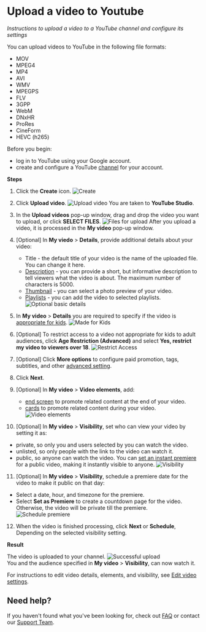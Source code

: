 # Upload a video to Youtube
_Instructions to upload a video to a YouTube channel and configure its settings_

You can upload videos to YouTube in the following file formats:

* MOV
* MPEG4
* MP4
* AVI
* WMV
* MPEGPS
* FLV
* 3GPP
* WebM
* DNxHR
* ProRes
* CineForm
* HEVC (h265)

Before you begin:

* log in to YouTube using your Google account.
* create and configure a YouTube [channel](https://support.google.com/youtube/answer/1646861?hl=en) for your account.


**Steps**

1. Click the **Create** icon.
![Create](/1.png)
2. Click **Upload video**. 
![Upload video](/2.png)
You are taken to **YouTube Studio**.
3. In the **Upload videos** pop-up window, drag and drop the video you want to upload, or click **SELECT FILES**.
![Files for upload](/3.png)
After you upload a video, it is processed in the **My video** pop-up window.
4. [Optional] In **My viedo** > **Details**, provide additional details about your video:

   * Title - the default title of your video is the name of the uploaded file. You can change it here.
   * [Description](https://creatoracademy.youtube.com/page/lesson/descriptions) - you can provide a short, but informative description to tell viewers what the video is about. The maximum number of characters is 5000.
   * [Thumbnail](https://creatoracademy.youtube.com/page/lesson/thumbnails?hl=pt-BR_ALL) - you can select a photo preview of your video.
   * [Playlists](https://creatoracademy.youtube.com/page/lesson/trendsetter) - you can add the video to selected playlists.
![Optional basic details](/4.png)   
5. In **My video** > **Details** you are required to specify if the video is [appropriate for kids](https://support.google.com/youtube/answer/9528076).
![Made for Kids](/5.png)   
6. [Optional] To restrict access to a video not appropriate for kids to adult audiences, click **Age Restriction (Advanced)** and select **Yes, restrict my video to viewers over 18**.
![Restrict Access](/6.png)   
7. [Optional] Click **More options** to configure paid promotion, tags, subtitles, and other [advanced setting](https://support.google.com/youtube/answer/57404).
8. Click **Next**.
9. [Optional] In **My video** > **Video elements**, add:

   * [end screen](https://creatoracademy.youtube.com/page/lesson/cards#strategies-zippy-link-1) to promote related content at the end of your video.
   * [cards](https://creatoracademy.youtube.com/page/lesson/cards#strategies-zippy-link-2) to promote related content during your video.
![Video elements](/7.png)   
10. [Optional] In **My video** > **Visibility**, set who can view your video by setting it as:
   * private, so only you and users selected by you can watch the video.
   * unlisted, so only people with the link to the video can watch it.
   * public, so anyone can watch the video. You can [set an instant premiere](https://support.google.com/youtube/answer/9080341) for a public video, making it instantly visible to anyone.
![Visibility](/8.png)   
11. [Optional] In **My video** > **Visibility**, schedule a premiere date for the video to make it public on that day:

   * Select a date, hour, and timezone for the premiere.
   * Select **Set as Premiere** to create a countdown page for the video. Otherwise, the video will be private till the premiere.
![Schedule premiere](/9.png)   
12. When the video is finished processing, click **Next** or **Schedule**, Depending on the selected visibility setting.

**Result**

The video is uploaded to your channel.
![Successful upload](/10.png)   
You and the audience specified in **My video** > **Visibility**, can now watch it.

For instructions to edit video details, elements, and visibility, see [Edit video settings](https://support.google.com/youtube/answer/57404?co=GENIE.Platform%3DDesktop&hl=en).


## Need help?
If you haven't found what you've been looking for, check out [FAQ](placeholderrepository/folder/faq/) or contact our [Support Team](placeholder/company.support/request).


